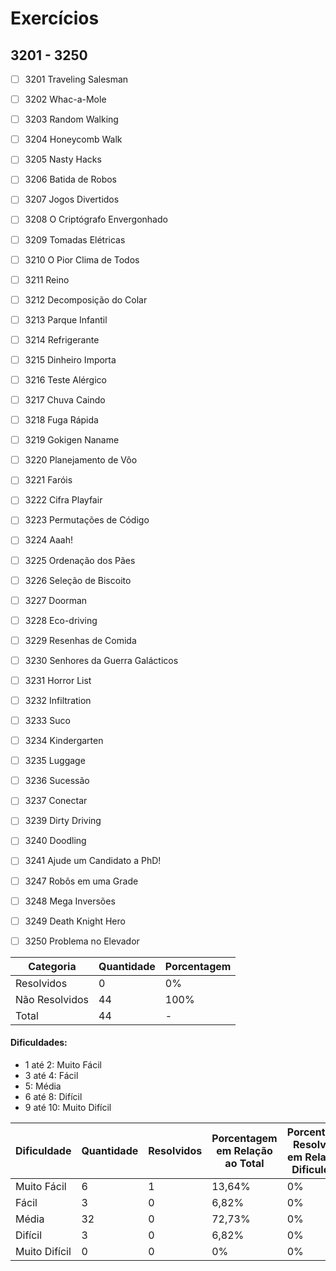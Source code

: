 # Exercícios
## 3201 - 3250

- [ ] 3201	Traveling Salesman
- [ ] 3202	Whac-a-Mole
- [ ] 3203	Random Walking
- [ ] 3204	Honeycomb Walk
- [ ] 3205	Nasty Hacks
- [ ] 3206	Batida de Robos
- [ ] 3207	Jogos Divertidos
- [ ] 3208	O Criptógrafo Envergonhado
- [ ] 3209	Tomadas Elétricas
- [ ] 3210	O Pior Clima de Todos
- [ ] 3211	Reino
- [ ] 3212	Decomposição do Colar
- [ ] 3213	Parque Infantil
- [ ] 3214	Refrigerante
- [ ] 3215	Dinheiro Importa
- [ ] 3216	Teste Alérgico
- [ ] 3217	Chuva Caindo
- [ ] 3218	Fuga Rápida
- [ ] 3219	Gokigen Naname
- [ ] 3220	Planejamento de Vôo
- [ ] 3221	Faróis
- [ ] 3222	Cifra Playfair
- [ ] 3223	Permutações de Código
- [ ] 3224	Aaah!
- [ ] 3225	Ordenação dos Pães
- [ ] 3226	Seleção de Biscoito
- [ ] 3227	Doorman
- [ ] 3228	Eco-driving
- [ ] 3229	Resenhas de Comida
- [ ] 3230	Senhores da Guerra Galácticos
- [ ] 3231	Horror List
- [ ] 3232	Infiltration
- [ ] 3233	Suco
- [ ] 3234	Kindergarten
- [ ] 3235	Luggage
- [ ] 3236	Sucessão
- [ ] 3237	Conectar
- [ ] 3239	Dirty Driving
- [ ] 3240	Doodling
- [ ] 3241	Ajude um Candidato a PhD!
- [ ] 3247	Robôs em uma Grade
- [ ] 3248	Mega Inversões
- [ ] 3249	Death Knight Hero
- [ ] 3250	Problema no Elevador


| Categoria  | Quantidade | Porcentagem |
| ------------- | ------------- | ------------- |
| Resolvidos | 0 | 0% |
| Não Resolvidos  | 44 | 100% |
| Total  | 44 | - |

#### Dificuldades:
- 1 até 2: Muito Fácil
- 3 até 4: Fácil
- 5: Média
- 6 até 8: Difícil
- 9 até 10: Muito Difícil

| Dificuldade | Quantidade | Resolvidos | Porcentagem em Relação ao Total | Porcentagem Resolvidos em Relação à Dificuldade|
| ------------- | ------------- | ------------- | ------------- | ------------- |
| Muito Fácil | 6 | 1 | 13,64% | 0% |
| Fácil | 3 | 0 | 6,82% | 0% |
| Média | 32 | 0 | 72,73% | 0% |
| Difícil | 3 | 0 | 6,82% | 0% |
| Muito Difícil | 0 | 0 | 0% | 0% |

